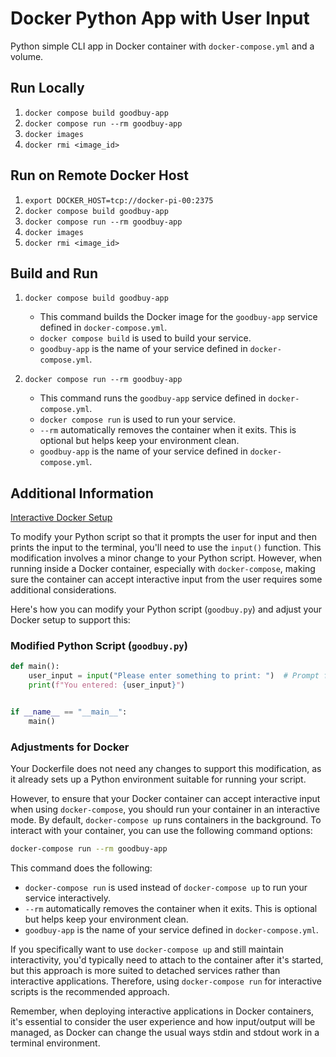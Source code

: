 # Docker Python App with User Input

Python simple CLI app in Docker container with `docker-compose.yml` and a volume.

## Run Locally

1. `docker compose build goodbuy-app`
1. `docker compose run --rm goodbuy-app`
1. `docker images`
1. `docker rmi <image_id>`

## Run on Remote Docker Host

1. `export DOCKER_HOST=tcp://docker-pi-00:2375`
1. `docker compose build goodbuy-app`
1. `docker compose run --rm goodbuy-app`
1. `docker images`
1. `docker rmi <image_id>`

## Build and Run

1. `docker compose build goodbuy-app`
    - This command builds the Docker image for the `goodbuy-app` service defined in `docker-compose.yml`.
    - `docker compose build` is used to build your service.
    - `goodbuy-app` is the name of your service defined in `docker-compose.yml`.

1. `docker compose run --rm goodbuy-app`
    - This command runs the `goodbuy-app` service defined in `docker-compose.yml`.
    - `docker compose run` is used to run your service.
    - `--rm` automatically removes the container when it exits. This is optional but helps keep your environment clean.
    - `goodbuy-app` is the name of your service defined in `docker-compose.yml`.

## Additional Information

[Interactive Docker Setup](https://chat.openai.com/share/d2124cc4-35e2-4c09-a1eb-d528e0dea2ca)

To modify your Python script so that it prompts the user for input and then prints the input to the terminal, you'll need to use the `input()` function. This modification involves a minor change to your Python script. However, when running inside a Docker container, especially with `docker-compose`, making sure the container can accept interactive input from the user requires some additional considerations.

Here's how you can modify your Python script (`goodbuy.py`) and adjust your Docker setup to support this:

### Modified Python Script (`goodbuy.py`)

```python
def main():
    user_input = input("Please enter something to print: ")  # Prompt for user input
    print(f"You entered: {user_input}")


if __name__ == "__main__":
    main()
```

### Adjustments for Docker

Your Dockerfile does not need any changes to support this modification, as it already sets up a Python environment suitable for running your script.

However, to ensure that your Docker container can accept interactive input when using `docker-compose`, you should run your container in an interactive mode. By default, `docker-compose up` runs containers in the background. To interact with your container, you can use the following command options:

```bash
docker-compose run --rm goodbuy-app
```

This command does the following:
- `docker-compose run` is used instead of `docker-compose up` to run your service interactively.
- `--rm` automatically removes the container when it exits. This is optional but helps keep your environment clean.
- `goodbuy-app` is the name of your service defined in `docker-compose.yml`.

If you specifically want to use `docker-compose up` and still maintain interactivity, you'd typically need to attach to the container after it's started, but this approach is more suited to detached services rather than interactive applications. Therefore, using `docker-compose run` for interactive scripts is the recommended approach.

Remember, when deploying interactive applications in Docker containers, it's essential to consider the user experience and how input/output will be managed, as Docker can change the usual ways stdin and stdout work in a terminal environment.